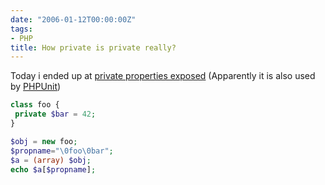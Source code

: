 ```yaml
---
date: "2006-01-12T00:00:00Z"
tags:
- PHP
title: How private is private really?
---
```

Today i ended up at [private properties exposed](http://derickrethans.nl/private_properties_exposed.php) (Apparently it is also used by [PHPUnit](http://www.phpunit.de/en/index.php))

```php
class foo {
 private $bar = 42;
}

$obj = new foo;
$propname="\0foo\0bar";
$a = (array) $obj;
echo $a[$propname];
```
